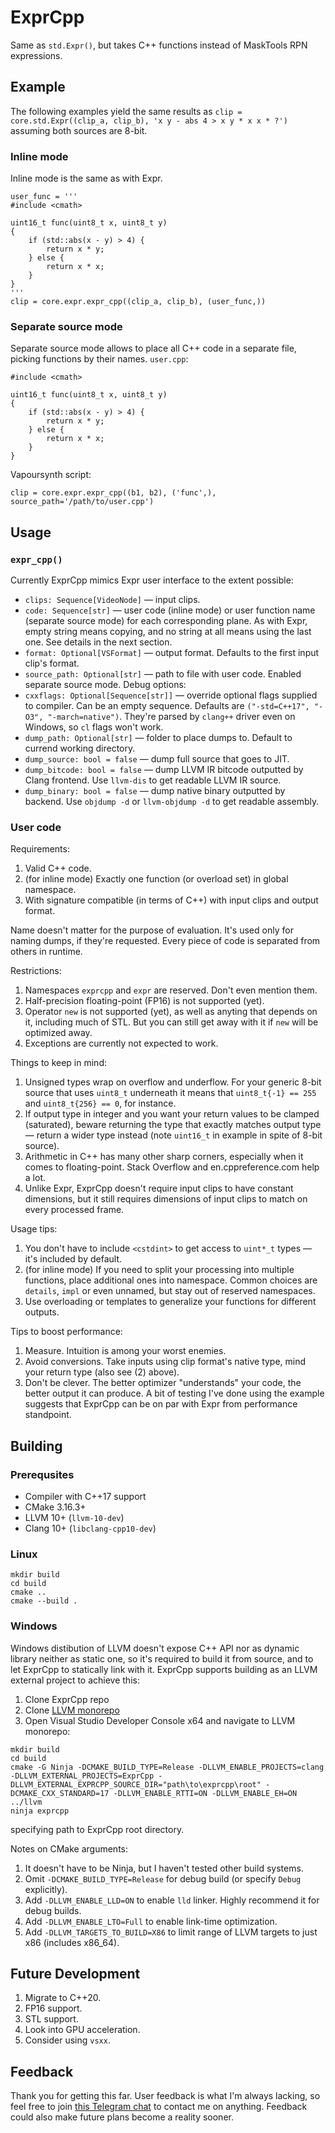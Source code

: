 # ExprCpp
Same as `std.Expr()`, but takes C++ functions instead of MaskTools RPN expressions.

## Example
The following examples yield the same results as
`clip = core.std.Expr((clip_a, clip_b), 'x y - abs 4 > x y * x x * ?')`
assuming both sources are 8-bit.

### Inline mode
Inline mode is the same as with Expr.
```
user_func = '''
#include <cmath>

uint16_t func(uint8_t x, uint8_t y)
{
    if (std::abs(x - y) > 4) {
        return x * y;
    } else {
        return x * x;
    }
}
'''
clip = core.expr.expr_cpp((clip_a, clip_b), (user_func,))
```

### Separate source mode
Separate source mode allows to place all C++ code in a separate file, picking functions by their names.
`user.cpp`:
```
#include <cmath>

uint16_t func(uint8_t x, uint8_t y)
{
    if (std::abs(x - y) > 4) {
        return x * y;
    } else {
        return x * x;
    }
}
```
Vapoursynth script:
```
clip = core.expr.expr_cpp((b1, b2), ('func',), source_path='/path/to/user.cpp')
```

## Usage
### `expr_cpp()`
Currently ExprCpp mimics Expr user interface to the extent possible:
* `clips: Sequence[VideoNode]` — input clips.
* `code: Sequence[str]` — user code (inline mode) or user function name (separate source mode) for each corresponding plane. As with Expr, empty string means copying, and no string at all means using the last one. See details in the next section.
* `format: Optional[VSFormat]` — output format. Defaults to the first input clip's format.
* `source_path: Optional[str]` — path to file with user code. Enabled separate source mode.
Debug options:
* `cxxflags: Optional[Sequence[str]]` — override optional flags supplied to compiler. Can be an empty sequence. Defaults are `("-std=C++17", "-O3", "-march=native")`. They're parsed by `clang++` driver even on Windows, so `cl` flags won't work.
* `dump_path: Optional[str]` — folder to place dumps to. Default to currend working directory.
* `dump_source: bool = false` — dump full source that goes to JIT.
* `dump_bitcode: bool = false` — dump LLVM IR bitcode outputted by Clang frontend. Use `llvm-dis` to get readable LLVM IR source.
* `dump_binary: bool = false` — dump native binary outputted by backend. Use `objdump -d` or `llvm-objdump -d` to get readable assembly.

### User code
Requirements:
1. Valid C++ code.
2. (for inline mode) Exactly one function (or overload set) in global namespace.
3. With signature compatible (in terms of C++) with input clips and output format.

Name doesn't matter for the purpose of evaluation. It's used only for naming dumps, if they're requested.
Every piece of code is separated from others in runtime.

Restrictions:
1. Namespaces `exprcpp` and `expr` are reserved. Don't even mention them.
2. Half-precision floating-point (FP16) is not supported (yet).
3. Operator `new` is not supported (yet), as well as anyting that depends on it, including much of STL. But you can still get away with it if `new` will be optimized away.
4. Exceptions are currently not expected to work.

Things to keep in mind:
1. Unsigned types wrap on overflow and underflow. For your generic 8-bit source that uses `uint8_t` underneath it means that `uint8_t{-1} == 255` and `uint8_t{256} == 0`, for instance.
2. If output type in integer and you want your return values to be clamped (saturated), beware returning the type that exactly matches output type — return a wider type instead (note `uint16_t` in example in spite of 8-bit source).
3. Arithmetic in C++ has many other sharp corners, especially when it comes to floating-point. Stack Overflow and en.cppreference.com help a lot.
4. Unlike Expr, ExprCpp doesn't require input clips to have constant dimensions, but it still requires dimensions of input clips to match on every processed frame.

Usage tips:
1. You don't have to include `<cstdint>` to get access to `uint*_t` types — it's included by default.
2. (for inline mode) If you need to split your processing into multiple functions, place additional ones into namespace. Common choices are `details`, `impl` or even unnamed, but stay out of reserved namespaces.
3. Use overloading or templates to generalize your functions for different outputs.

Tips to boost performance:
1. Measure. Intuition is among your worst enemies.
2. Avoid conversions. Take inputs using clip format's native type, mind your return type (also see (2) above).
3. Don't be clever. The better optimizer "understands" your code, the better output it can produce.
A bit of testing I've done using the example suggests that ExprCpp can be on par with Expr from performance standpoint.

## Building
### Prerequsites
* Compiler with C++17 support
* CMake 3.16.3+
* LLVM 10+ (`llvm-10-dev`)
* Clang 10+ (`libclang-cpp10-dev`)

### Linux
```
mkdir build
cd build
cmake ..
cmake --build .
```

### Windows
Windows distibution of LLVM doesn't expose C++ API nor as dynamic library neither as static one, so it's required to build it from source, and to let ExprCpp to statically link with it. ExprCpp supports building as an LLVM external project to achieve this:
1. Clone ExprCpp repo
2. Clone [LLVM monorepo](https://github.com/llvm/llvm-project)
3. Open Visual Studio Developer Console x64 and navigate to LLVM monorepo:
```
mkdir build
cd build
cmake -G Ninja -DCMAKE_BUILD_TYPE=Release -DLLVM_ENABLE_PROJECTS=clang -DLLVM_EXTERNAL_PROJECTS=ExprCpp -DLLVM_EXTERNAL_EXPRCPP_SOURCE_DIR="path\to\exprcpp\root" -DCMAKE_CXX_STANDARD=17 -DLLVM_ENABLE_RTTI=ON -DLLVM_ENABLE_EH=ON ../llvm
ninja exprcpp
```
specifying path to ExprCpp root directory.

Notes on CMake arguments:
1. It doesn't have to be Ninja, but I haven't tested other build systems.
2. Omit `-DCMAKE_BUILD_TYPE=Release` for debug build (or specify `Debug` explicitly).
3. Add `-DLLVM_ENABLE_LLD=ON` to enable `lld` linker. Highly recommend it for debug builds.
4. Add `-DLLVM_ENABLE_LTO=Full` to enable link-time optimization.
5. Add `-DLLVM_TARGETS_TO_BUILD=X86` to limit range of LLVM targets to just x86 (includes x86_64).

## Future Development
1. Migrate to C++20.
2. FP16 support.
3. STL support.
4. Look into GPU acceleration.
5. Consider using `vsxx`.

## Feedback
Thank you for getting this far. User feedback is what I'm always lacking, so feel free to join [this Telegram chat](https://t.me/vspreview_chat) to contact me on anything. Feedback could also make future plans become a reality sooner.